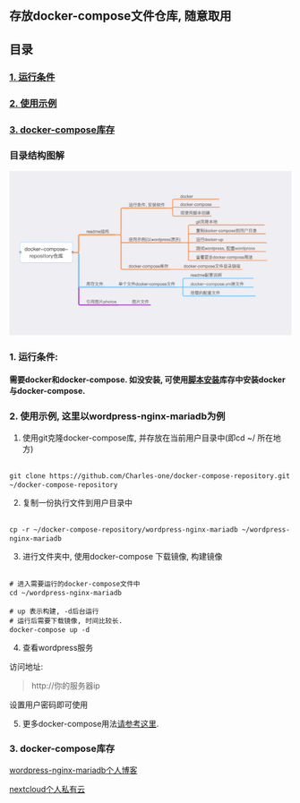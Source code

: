 
## 存放docker-compose文件仓库, 随意取用


## 目录

### <a href="#first">1. 运行条件</a>
### <a href="#two">2. 使用示例</a>
### <a href="#three">3. docker-compose库存</a>

### 目录结构图解

![img](photos/docker-compose-reposityory.png)



### <a id="first">1. 运行条件:</a>

#### 需要docker和docker-compose. 如没安装, 可使用[脚本安装](https://github.com/Charles-one/shell-repository)库存中安装docker与docker-compose.


### <a id="two">2. 使用示例, 这里以wordpress-nginx-mariadb为例</a>

1. 使用git克隆docker-compose库, 并存放在当前用户目录中(即cd ~/ 所在地方)

```

git clone https://github.com/Charles-one/docker-compose-repository.git ~/docker-compose-repository

```

2. 复制一份执行文件到用户目录中

```

cp -r ~/docker-compose-repository/wordpress-nginx-mariadb ~/wordpress-nginx-mariadb

```

3. 进行文件夹中, 使用docker-compose 下载镜像, 构建镜像

```

# 进入需要运行的docker-compose文件中
cd ~/wordpress-nginx-mariadb

# up 表示构建, -d后台运行
# 运行后需要下载镜像, 时间比较长.
docker-compose up -d

```

4. 查看wordpress服务

访问地址:

>http://你的服务器ip

设置用户密码即可使用

5. 更多docker-compose用法[请参考这里](https://charles-one.github.io/xiaoxinLab/linux/docker-compose简单使用/).


### <a id="three" >3. docker-compose库存</a>

<a href="wordpress-nginx-mariadb/">wordpress-nginx-mariadb个人博客</a>

<a href="nextcloud">nextcloud个人私有云</a>



